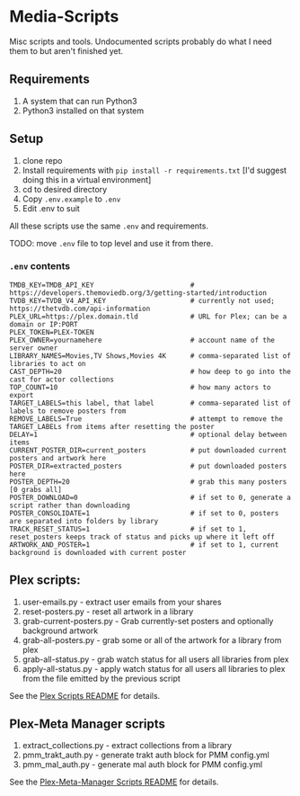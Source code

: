 # Media-Scripts

Misc scripts and tools. Undocumented scripts probably do what I need them to but aren't finished yet.

## Requirements

1. A system that can run Python3
1. Python3 installed on that system

## Setup

1. clone repo
1. Install requirements with `pip install -r requirements.txt` [I'd suggest doing this in a virtual environment]
1. cd to desired directory
1. Copy `.env.example` to `.env`
1. Edit .env to suit

All these scripts use the same `.env` and requirements.

TODO: move `.env` file to top level and use it from there.

### `.env` contents

```
TMDB_KEY=TMDB_API_KEY                        # https://developers.themoviedb.org/3/getting-started/introduction
TVDB_KEY=TVDB_V4_API_KEY                     # currently not used; https://thetvdb.com/api-information
PLEX_URL=https://plex.domain.tld             # URL for Plex; can be a domain or IP:PORT
PLEX_TOKEN=PLEX-TOKEN
PLEX_OWNER=yournamehere                      # account name of the server owner
LIBRARY_NAMES=Movies,TV Shows,Movies 4K      # comma-separated list of libraries to act on
CAST_DEPTH=20                                # how deep to go into the cast for actor collections
TOP_COUNT=10                                 # how many actors to export
TARGET_LABELS=this label, that label         # comma-separated list of labels to remove posters from
REMOVE_LABELS=True                           # attempt to remove the TARGET_LABELs from items after resetting the poster
DELAY=1                                      # optional delay between items
CURRENT_POSTER_DIR=current_posters           # put downloaded current posters and artwork here
POSTER_DIR=extracted_posters                 # put downloaded posters here
POSTER_DEPTH=20                              # grab this many posters [0 grabs all]
POSTER_DOWNLOAD=0                            # if set to 0, generate a script rather than downloading
POSTER_CONSOLIDATE=1                         # if set to 0, posters are separated into folders by library
TRACK_RESET_STATUS=1                         # if set to 1, reset_posters keeps track of status and picks up where it left off
ARTWORK_AND_POSTER=1                         # if set to 1, current background is downloaded with current poster
```

## Plex scripts:

1. user-emails.py - extract user emails from your shares
2. reset-posters.py - reset all artwork in a library
3. grab-current-posters.py - Grab currently-set posters and optionally background artwork
4. grab-all-posters.py - grab some or all of the artwork for a library from plex
5. grab-all-status.py - grab watch status for all users all libraries from plex
6. apply-all-status.py - apply watch status for all users all libraries to plex from the file emitted by the previous script

See the [Plex Scripts README](Plex/README.md) for details.

## Plex-Meta Manager scripts

1. extract_collections.py - extract collections from a library
2. pmm_trakt_auth.py - generate trakt auth block for PMM config.yml
3. pmm_mal_auth.py - generate mal auth block for PMM config.yml

See the [Plex-Meta-Manager Scripts README](Plex-Meta-Manager/README.md) for details.

